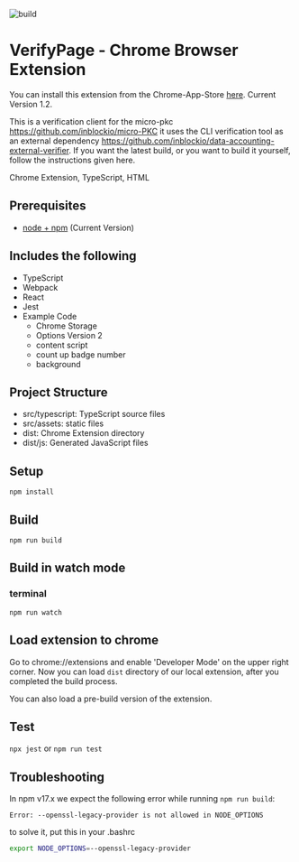 ![build](https://github.com/chibat/chrome-extension-typescript-starter/workflows/build/badge.svg)

# VerifyPage - Chrome Browser Extension
You can install this extension from the Chrome-App-Store [here](https://chrome.google.com/webstore/detail/verifypage/gadnjidhhadchnegnpadkibmjlgihiaj?hl=en-GB&authuser=0). Current Version 1.2.

This is a verification client for the micro-pkc https://github.com/inblockio/micro-PKC
it uses the CLI verification tool as an external dependency https://github.com/inblockio/data-accounting-external-verifier. If you want the latest build, or you want to build it yourself, follow the instructions given here.

Chrome Extension, TypeScript, HTML

## Prerequisites

* [node + npm](https://nodejs.org/) (Current Version)

## Includes the following

* TypeScript
* Webpack
* React
* Jest
* Example Code
    * Chrome Storage
    * Options Version 2
    * content script
    * count up badge number
    * background

## Project Structure

* src/typescript: TypeScript source files
* src/assets: static files
* dist: Chrome Extension directory
* dist/js: Generated JavaScript files

## Setup

```
npm install
```

## Build

```
npm run build
```

## Build in watch mode

### terminal

```
npm run watch
```

## Load extension to chrome
Go to chrome://extensions and enable 'Developer Mode' on the upper right corner.
Now you can load `dist` directory of our local extension, after you completed the build process.

You can also load a pre-build version of the extension.

## Test
`npx jest` or `npm run test`

## Troubleshooting

In npm v17.x we expect the following error while running `npm run build`:
```
Error: --openssl-legacy-provider is not allowed in NODE_OPTIONS
```
to solve it, put this in your .bashrc
```sh
export NODE_OPTIONS=--openssl-legacy-provider
```

